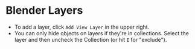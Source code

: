 # Blender Layers

- To add a layer, click `Add View Layer` in the upper right.
- You can only hide objects on layers if they're in collections. Select the layer and then uncheck the Collection (or hit `E` for "exclude").